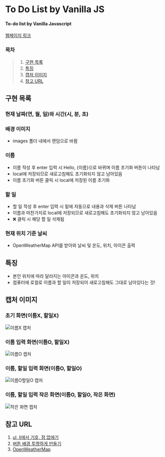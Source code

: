 # To Do List by Vanilla JS
#### To-do list by Vanilla Javascript

[웹페이지 링크](https://lah1203.github.io/ToDoList_VanillaJS/)

### 목차
> 1. [구현 목록](#구현-목록)
> 2. [특징](#특징)
> 3. [캡처 이미지](#캡처-이미지)
> 4. [참고 URL](#참고-url)

## 구현 목록
### 현재 날짜(연, 월, 일)와 시간(시, 분, 초)
### 배경 이미지
- images 폴더 내에서 랜덤으로 바뀜
### 이름
- 이름 작성 후 enter 입력 시 Hello, {이름}으로 바뀌며 이름 초기화 버튼이 나타남
- local에 저장되므로 새로고침해도 초기화되지 않고 남아있음
- 이름 초기화 버튼 클릭 시 local에 저장된 이름 초기화
### 할 일
- 할 일 작성 후 enter 입력 시 밑에 자동으로 내용과 삭제 버튼 나타남
- 이름과 마찬가지로 local에 저장되므로 새로고침해도 초기화되지 않고 남아있음
- ❌ 클릭 시 해당 할 일 삭제됨
### 현재 위치 기준 날씨
- OpenWeatherMap API를 받아와 날씨 및 온도, 위치, 아이콘 출력

## 특징
- 본인 위치에 따라 달라지는 아이콘과 온도, 위치
- 컴퓨터에 로컬로 이름과 할 일이 저장되어 새로고침해도 그대로 남아있다는 것!

## 캡처 이미지
### 초기 화면(이름X, 할일X)
![이름X 캡처](https://user-images.githubusercontent.com/57928612/106730825-22ac4a00-6652-11eb-893b-74babc480c01.png)
### 이름 입력 화면(이름O, 할일X)
![이름O 캡처](https://user-images.githubusercontent.com/57928612/106730460-c3e6d080-6651-11eb-89a3-fa19a266150e.png)
### 이름, 할일 입력 화면(이름O, 할일O)
![이름O할일O 캡처](https://user-images.githubusercontent.com/57928612/106731067-699a3f80-6652-11eb-97b1-3f01ed2c6cde.png)
### 이름, 할일 입력 작은 화면(이름O, 할일O, 작은 화면)
![작은 화면 캡처](https://user-images.githubusercontent.com/57928612/106731598-fe9d3880-6652-11eb-9752-0d21a6eb6019.png)

## 참고 URL
1. [ul, li에서 기호, 점 없애기](https://dev-mht.tistory.com/139)
2. [버튼 배경 투명하게 만들기](https://devnauts.tistory.com/17)
3. [OpenWeatherMap](https://openweathermap.org/)
